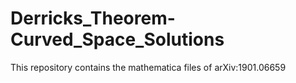 # Derricks_Theorem-Curved_Space_Solutions
This repository contains the mathematica files of arXiv:1901.06659

